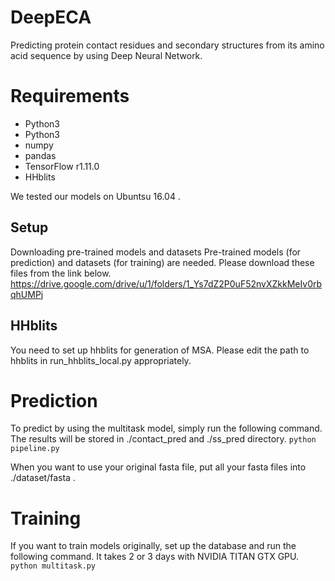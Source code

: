 # DeepECA

Predicting protein contact residues and secondary structures from its amino acid sequence by using Deep Neural Network.

# Requirements

* Python3
* Python3
* numpy
* pandas
* TensorFlow r1.11.0
* HHblits

We tested our models on Ubuntsu 16.04 .

## Setup 
Downloading pre-trained models and datasets 
Pre-trained models (for prediction) and datasets (for training) are needed.
Please download these files from the link below.
<https://drive.google.com/drive/u/1/folders/1_Ys7dZ2P0uF52nvXZkkMeIv0rbqhUMPj>

## HHblits
You need to set up hhblits for generation of MSA.
Please edit the path to hhblits in run_hhblits_local.py appropriately.

# Prediction
To predict by using the multitask model, simply run the following command.
The results will be stored in ./contact_pred and ./ss_pred directory.
`python pipeline.py`

When you want to use your original fasta file, put all your fasta files into ./dataset/fasta .

# Training
If you want to train models originally, set up the database and run the following command.
It takes 2 or 3 days with NVIDIA TITAN GTX GPU.
`python multitask.py`

